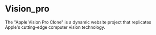 # Vision_pro
The "Apple Vision Pro Clone" is a dynamic website project that replicates Apple's cutting-edge computer vision technology.
